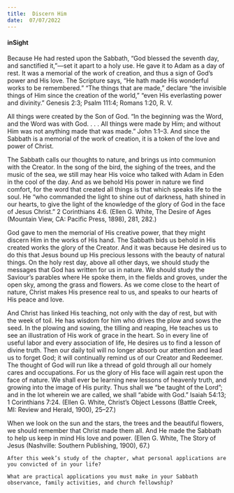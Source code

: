 ```yaml
---
title:  Discern Him
date:  07/07/2022
---
```


#### inSight

Because He had rested upon the Sabbath, “God blessed the seventh day, and sanctified it,”—set it apart to a holy use. He gave it to Adam as a day of rest. It was a memorial of the work of creation, and thus a sign of God’s power and His love. The Scripture says, “He hath made His wonderful works to be remembered.” “The things that are made,” declare “the invisible things of Him since the creation of the world,” “even His everlasting power and divinity.” Genesis 2:3; Psalm 111:4; Romans 1:20, R. V.

All things were created by the Son of God. “In the beginning was the Word, and the Word was with God. . . . All things were made by Him; and without Him was not anything made that was made.” John 1:1–3. And since the Sabbath is a memorial of the work of creation, it is a token of the love and power of Christ.

The Sabbath calls our thoughts to nature, and brings us into communion with the Creator. In the song of the bird, the sighing of the trees, and the music of the sea, we still may hear His voice who talked with Adam in Eden in the cool of the day. And as we behold His power in nature we find comfort, for the word that created all things is that which speaks life to the soul. He “who commanded the light to shine out of darkness, hath shined in our hearts, to give the light of the knowledge of the glory of God in the face of Jesus Christ.” 2 Corinthians 4:6. (Ellen G. White, The Desire of Ages (Mountain View, CA: Pacific Press, 1898), 281, 282.)

God gave to men the memorial of His creative power, that they might discern Him in the works of His hand. The Sabbath bids us behold in His created works the glory of the Creator. And it was because He desired us to do this that Jesus bound up His precious lessons with the beauty of natural things. On the holy rest day, above all other days, we should study the messages that God has written for us in nature. We should study the Saviour’s parables where He spoke them, in the fields and groves, under the open sky, among the grass and flowers. As we come close to the heart of nature, Christ makes His presence real to us, and speaks to our hearts of His peace and love.

And Christ has linked His teaching, not only with the day of rest, but with the week of toil. He has wisdom for him who drives the plow and sows the seed. In the plowing and sowing, the tilling and reaping, He teaches us to see an illustration of His work of grace in the heart. So in every line of useful labor and every association of life, He desires us to find a lesson of divine truth. Then our daily toil will no longer absorb our attention and lead us to forget God; it will continually remind us of our Creator and Redeemer. The thought of God will run like a thread of gold through all our homely cares and occupations. For us the glory of His face will again rest upon the face of nature. We shall ever be learning new lessons of heavenly truth, and growing into the image of His purity. Thus shall we “be taught of the Lord”; and in the lot wherein we are called, we shall “abide with God.” Isaiah 54:13; 1 Corinthians 7:24. (Ellen G. White, Christ’s Object Lessons (Battle Creek, MI: Review and Herald, 1900), 25–27.)

When we look on the sun and the stars, the trees and the beautiful flowers, we should remember that Christ made them all. And He made the Sabbath to help us keep in mind His love and power. (Ellen G. White, The Story of Jesus (Nashville: Southern Publishing, 1900), 67.)

`After this week’s study of the chapter, what personal applications are you convicted of in your life?`

`What are practical applications you must make in your Sabbath observance, family activities, and church fellowship?`
